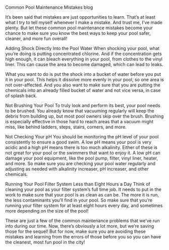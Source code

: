 Common Pool Maintenance Mistakes
blog

It’s been said that mistakes are just opportunities to learn. That’s at least what I try to tell myself whenever I make a mistake. And trust me, I’ve made plenty. But let these common pool maintenance mistakes become your chance to make sure you know the best ways to keep your pool safer, cleaner, and more fun overall!

Adding Shock Directly Into the Pool Water
When shocking your pool, what you’re doing is putting concentrated chlorine. And if the concentration gets high enough, it can bleach everything in your pool, from clothes to the vinyl liner. This can cause the area to become damaged, which can lead to leaks.

What you want to do is put the shock into a bucket of water before you put it in your pool. This helps it dissolve more evenly in your pool, so one area is not over-affected. And you also want to make sure that you are putting the chemicals into an already filled bucket of water and not vice versa, in case of splash back.

Not Brushing Your Pool
To truly look and perform its best, your pool needs to be brushed. You already know that vacuuming regularly will keep the debris from building up, but most pool owners skip over the brush. Brushing is especially effective in those hard to reach areas that a vacuum might miss, like behind ladders, steps, stairs, corners, and more.

Not Checking Your pH
You should be monitoring the pH level of your pool consistently to ensure a good swim. A low pH means your pool is very acidic and a high pH means there is too much alkalinity. Either of these is not great for your pool or the swimmers that want to enjoy it. A low pH can damage your pool equipment, like the pool pump, filter, vinyl liner, heater, and more. So make sure you are checking your pool water regularly and adjusting as needed with alkalinity increaser, pH increaser, and other chemicals.

Running Your Pool Filter System Less than Eight Hours a Day
Think of cleaning your pool as your filter system’s full time job. It needs to put in the work to make sure that your pool is as clean as can be. The more it is run, the less contaminants you’ll find in your pool. So make sure that you’re running your filter system for at least eight hours every day, and sometimes more depending on the size of the pool!

These are just a few of the common maintenance problems that we’ve run into during our time. Now, there’s obviously a lot more, but we’re saving those for the sequel! But for now, make sure you are avoiding these mistakes and learning from the errors of those before you so you can have the cleanest, most fun pool in the city!
